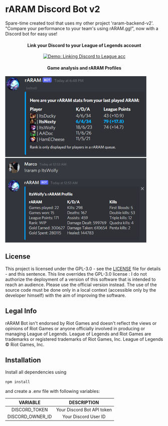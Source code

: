 # rARAM Discord Bot v2

Spare-time created tool that uses my other project 'raram-backend-v2'. <br/>
"Compare your performance to your team's using rARAM.gg!", now with a Discord bot for easy use!
<br/>

<h4 align='center'>Link your Discord to your League of Legends account</h4>
<p align="center">
    <a target="_blank" href="https://gfycat.com/honestunawaregosling">
        <img alt="Demo: Linking Discord to League acc" src="https://thumbs.gfycat.com/HonestUnawareGosling-size_restricted.gif"/>
    </a>
</p>

<h4 align='center'>Game analysis and rARAM Profiles</h4>
<img src="/data/analysis_demo.png" width="450" alt="Demo: Game Analysis">
<img src="/data/profile_demo.png" width="450" alt="Demo: Profile Stats">

## License

This project is licensed under the GPL-3.0 - see the [LICENSE](https://github.com/marco-verbeek/raram-bot-v2/blob/master/LICENSE) file for details - and this sentence. This line overrides the GPL-3.0 license : I do not authorize the deployment of a version of this software that is intended to reach an audience. Please use the official version instead. The use of the source code must be done only in a local context (accessible only by the developer himself) with the aim of improving the software.

## Legal Info

rARAM Bot isn't endorsed by Riot Games and doesn't reflect the views or opinions of Riot Games or anyone officially involved in producing or managing League of Legends. League of Legends and Riot Games are trademarks or registered trademarks of Riot Games, Inc. League of Legends © Riot Games, Inc.

## Installation

Install all dependencies using

```
npm install
```

and create a .env file with following variables:

|     VARIABLE     |        DESCRIPTION         |
| :--------------: | :------------------------: |
|  DISCORD_TOKEN   | Your Discord Bot API token |
| DISCORD_OWNER_ID |    Your Discord User ID    |
